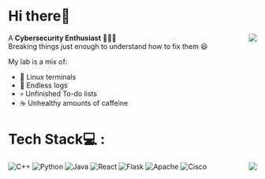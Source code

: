 # Hi there👋 
<img align="right" src="https://nirzak-streak-stats.vercel.app/?user=ahmedbakr11&theme=aura&hide_border=true" />

 
A **Cybersecurity Enthusiast** 👨‍💻✨  
Breaking things just enough to understand how to fix them 😆  

My lab is a mix of:  
- 🐧 Linux terminals  
- 📜 Endless logs  
- 💀 Unfinished To-do lists  
- ☕ Unhealthy amounts of caffeine  






# Tech Stack💻 :
![C++](https://img.shields.io/badge/c++-%2300599C.svg?style=for-the-badge&logo=c%2B%2B&logoColor=white) ![Python](https://img.shields.io/badge/python-3670A0?style=for-the-badge&logo=python&logoColor=ffdd54) ![Java](https://img.shields.io/badge/java-%23ED8B00.svg?style=for-the-badge&logo=openjdk&logoColor=white) ![React](https://img.shields.io/badge/react-%2320232a.svg?style=for-the-badge&logo=react&logoColor=%2361DAFB) ![Flask](https://img.shields.io/badge/flask-%23000.svg?style=for-the-badge&logo=flask&logoColor=white) ![Apache](https://img.shields.io/badge/apache-%23D42029.svg?style=for-the-badge&logo=apache&logoColor=white) ![Cisco](https://img.shields.io/badge/cisco-%23049fd9.svg?style=for-the-badge&logo=cisco&logoColor=black)
<img align="right" src="https://github-readme-stats.vercel.app/api/top-langs/?username=ahmedbakr11&theme=aura&hide_border=true&include_all_commits=false&count_private=false&layout=compact" />




